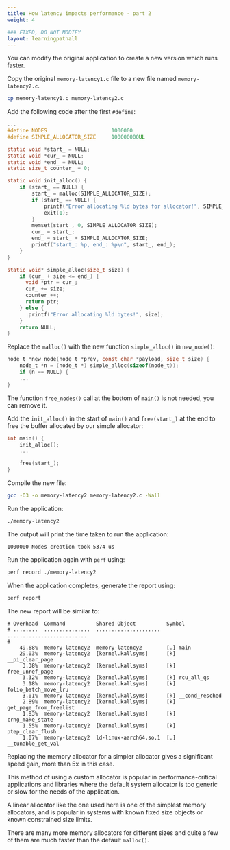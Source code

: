 ```yaml
---
title: How latency impacts performance - part 2
weight: 4

### FIXED, DO NOT MODIFY
layout: learningpathall
---
```


You can modify the original application to create a new version which runs faster. 

Copy the original `memory-latency1.c` file to a new file named `memory-latency2.c`.

```bash
cp memory-latency1.c memory-latency2.c
```

Add the following code after the first `#define`:

```C
...
#define NODES                     1000000
#define SIMPLE_ALLOCATOR_SIZE     100000000UL

static void *start_ = NULL;
static void *cur_ = NULL;
static void *end_ = NULL;
static size_t counter_ = 0;

static void init_alloc() {
    if (start_ == NULL) {
        start_ = malloc(SIMPLE_ALLOCATOR_SIZE);
        if (start_ == NULL) {
            printf("Error allocating %ld bytes for allocator!", SIMPLE_ALLOCATOR_SIZE);
            exit(1);
        }
        memset(start_, 0, SIMPLE_ALLOCATOR_SIZE);
        cur_ = start_;
        end_ = start_ + SIMPLE_ALLOCATOR_SIZE;
        printf("start_: %p, end_: %p\n", start_, end_);
    }
}

static void* simple_alloc(size_t size) {
    if (cur_ + size <= end_) {
      void *ptr = cur_;
      cur_ += size;
      counter_++;
      return ptr;
    } else {
       printf("Error allocating %ld bytes!", size);
    }
    return NULL;
}
```

Replace the `malloc()` with the new function `simple_alloc()` in `new_node()`:

```C
node_t *new_node(node_t *prev, const char *payload, size_t size) {
    node_t *n = (node_t *) simple_alloc(sizeof(node_t));
    if (n == NULL) {
    ...
}
```

The function `free_nodes()` call at the bottom of `main()` is not needed, you can remove it. 

Add the `init_alloc()` in the start of `main()` and `free(start_)` at the end to free the buffer allocated by our simple allocator:

```C
int main() {
    init_alloc();
    ...

    free(start_);
}
```

Compile the new file:

```bash
gcc -O3 -o memory-latency2 memory-latency2.c -Wall
```

Run the application:

```bash
./memory-latency2
```

The output will print the time taken to run the application:

```output
1000000 Nodes creation took 5374 us
```

Run the application again with `perf` using:

```bash
perf record ./memory-latency2
```

When the application completes, generate the report using:

```bash
perf report
```

The new report will be similar to:

```output
# Overhead  Command          Shared Object          Symbol                    
# ........  ...............  .....................  ..........................
#
    49.68%  memory-latency2  memory-latency2        [.] main
    29.03%  memory-latency2  [kernel.kallsyms]      [k] __pi_clear_page
     3.38%  memory-latency2  [kernel.kallsyms]      [k] free_unref_page
     3.32%  memory-latency2  [kernel.kallsyms]      [k] rcu_all_qs
     3.18%  memory-latency2  [kernel.kallsyms]      [k] folio_batch_move_lru
     3.01%  memory-latency2  [kernel.kallsyms]      [k] __cond_resched
     2.89%  memory-latency2  [kernel.kallsyms]      [k] get_page_from_freelist
     1.83%  memory-latency2  [kernel.kallsyms]      [k] crng_make_state
     1.55%  memory-latency2  [kernel.kallsyms]      [k] ptep_clear_flush
     1.07%  memory-latency2  ld-linux-aarch64.so.1  [.] __tunable_get_val
```

Replacing the memory allocator for a simpler allocator gives a significant speed gain, more than 5x in this case. 

This method of using a custom allocator is popular in performance-critical applications and libraries where the default system allocator is too generic or slow for the needs of the application. 

A linear allocator like the one used here is one of the simplest memory allocators, and is popular in systems with known fixed size objects or known constrained size limits. 

There are many more memory allocators for different sizes and quite a few of them are much faster than the default `malloc()`.
